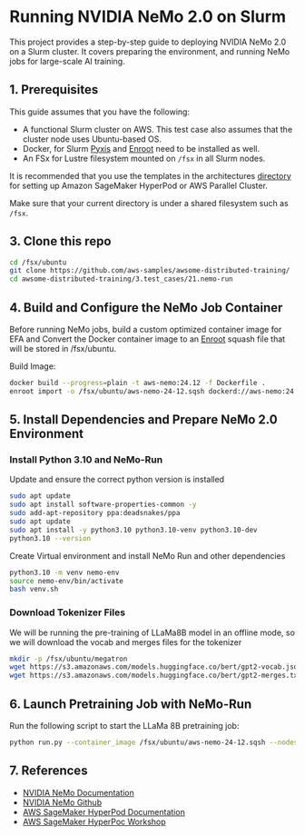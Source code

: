 # Running NVIDIA NeMo 2.0 on Slurm

This project provides a step-by-step guide to deploying NVIDIA NeMo 2.0 on a Slurm cluster. It covers preparing the environment, and running NeMo jobs for large-scale AI training.

## 1. Prerequisites

This guide assumes that you have the following:

- A functional Slurm cluster on AWS. This test case also assumes that the cluster node uses Ubuntu-based OS.
- Docker, for Slurm [Pyxis](https://github.com/NVIDIA/pyxis) and [Enroot](https://github.com/NVIDIA/enroot) need to be installed as well.
- An FSx for Lustre filesystem mounted on `/fsx` in all Slurm nodes.

It is recommended that you use the templates in the architectures [directory](../../1.architectures) for setting up Amazon SageMaker HyperPod or AWS Parallel Cluster.

Make sure that your current directory is under a shared filesystem such as `/fsx`. 


## 3. Clone this repo

  ```bash
  cd /fsx/ubuntu
  git clone https://github.com/aws-samples/awsome-distributed-training/
  cd awsome-distributed-training/3.test_cases/21.nemo-run
  ```

## 4. Build and Configure the NeMo Job Container

Before running NeMo jobs, build a custom optimized container image for EFA and Convert the Docker container image to an [Enroot](https://github.com/NVIDIA/enroot) squash file that will be stored in /fsx/ubuntu.

Build Image:

  ```bash
  docker build --progress=plain -t aws-nemo:24.12 -f Dockerfile .
  enroot import -o /fsx/ubuntu/aws-nemo-24-12.sqsh dockerd://aws-nemo:24.12
  ```

## 5. Install Dependencies and Prepare NeMo 2.0 Environment

### Install Python 3.10 and NeMo-Run

Update and ensure the correct python version is installed

  ```bash
  sudo apt update
  sudo apt install software-properties-common -y
  sudo add-apt-repository ppa:deadsnakes/ppa
  sudo apt update
  sudo apt install -y python3.10 python3.10-venv python3.10-dev
  python3.10 --version
  ```

Create Virtual environment and install NeMo Run and other dependencies

  ```bash
  python3.10 -m venv nemo-env
  source nemo-env/bin/activate
  bash venv.sh
  ```

### Download Tokenizer Files

We will be running the pre-training of LLaMa8B model in an offline mode, so we will download the vocab and merges files for the tokenizer

  ```bash
  mkdir -p /fsx/ubuntu/megatron
  wget https://s3.amazonaws.com/models.huggingface.co/bert/gpt2-vocab.json -O /fsx/ubuntu/megatron/megatron-gpt-345m_vocab
  wget https://s3.amazonaws.com/models.huggingface.co/bert/gpt2-merges.txt -O /fsx/ubuntu/megatron/megatron-gpt-345m_merges
  ```

## 6. Launch Pretraining Job with NeMo-Run

Run the following script to start the LLaMa 8B pretraining job:

  ```bash
  python run.py --container_image /fsx/ubuntu/aws-nemo-24-12.sqsh --nodes 2 --partition dev --max_steps 1000
  ```

## 7. References

- [NVIDIA NeMo Documentation](https://docs.nvidia.com/deeplearning/nemo/user-guide/docs/en/stable/index.html)
- [NVIDIA NeMo Github](https://github.com/NVIDIA/NeMo)
- [AWS SageMaker HyperPod Documentation](https://docs.aws.amazon.com/sagemaker/latest/dg/sagemaker-hyperpod.html)
- [AWS SageMaker HyperPoc Workshop](https://catalog.workshops.aws/sagemaker-hyperpod/en-US)

